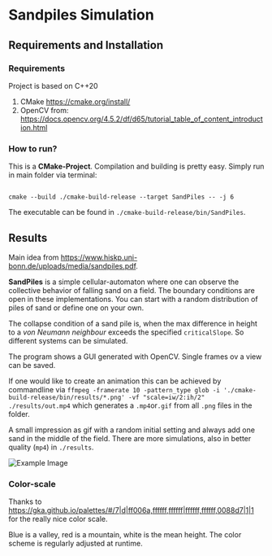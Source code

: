 # Sandpiles Simulation

## Requirements and Installation

### Requirements

Project is based on C++20

1. CMake https://cmake.org/install/
2. OpenCV from: https://docs.opencv.org/4.5.2/df/d65/tutorial_table_of_content_introduction.html

### How to run?

This is a **CMake-Project**. Compilation and building is pretty easy. Simply run in main folder via terminal:

<code>
cmake --build ./cmake-build-release --target SandPiles -- -j 6
</code>

The executable can be found in `./cmake-build-release/bin/SandPiles`.

## Results

Main idea from https://www.hiskp.uni-bonn.de/uploads/media/sandpiles.pdf.

**SandPiles** is a simple cellular-automaton where one can observe the collective behavior of falling sand on a field.
The boundary conditions are open in these implementations. You can start with a random distribution of piles of sand or
define one on your own.

The collapse condition of a sand pile is, when the max difference in height to a *von Neumann neighbour* exceeds the
specified `criticalSlope`. So different systems can be simulated.

The program shows a GUI generated with OpenCV. Single frames ov a view can be saved.

If one would like to create an animation this can be achieved by commandline via
`ffmpeg -framerate 10 -pattern_type glob -i './cmake-build-release/bin/results/*.png' -vf "scale=iw/2:ih/2" ./results/out.mp4`
which generates a `.mp4`or`.gif` from all `.png` files in the folder.

A small impression as gif with a random initial setting and always add one sand in the middle of the field. There are
more simulations, also in better quality (`mp4`) in `./results`.

![Example Image](./results/impression1.gif)

### Color-scale

Thanks to https://gka.github.io/palettes/#/7|d|ff006a,ffffff,ffffff|ffffff,ffffff,0088d7|1|1
for the really nice color scale.

Blue is a valley, red is a mountain, white is the mean height. The color scheme is regularly adjusted at runtime.